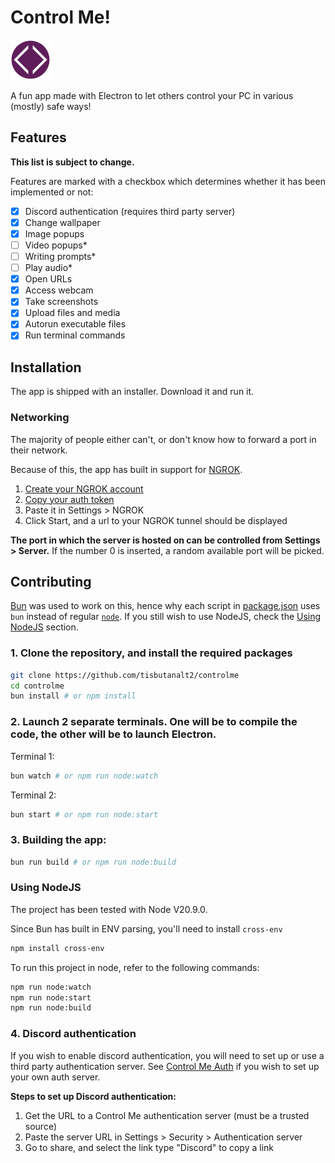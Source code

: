 # Control Me!
<img src="./assets/icon.png" width="64" height="64">

A fun app made with Electron to let others control your PC in various (mostly) safe ways!

## Features
**This list is subject to change.**

Features are marked with a checkbox which determines whether it has been implemented or not:

- [x] Discord authentication (requires third party server)
- [x] Change wallpaper
- [x] Image popups
- [ ] Video popups*
- [ ] Writing prompts*
- [ ] Play audio*
- [x] Open URLs
- [x] Access webcam
- [x] Take screenshots
- [x] Upload files and media
- [x] Autorun executable files
- [x] Run terminal commands 

## Installation
The app is shipped with an installer. Download it and run it.

### Networking
The majority of people either can't, or don't know how to forward a port in their network.

Because of this, the app has built in support for [NGROK](https://ngrok.com).

1. [Create your NGROK account](https://dashboard.ngrok.com/signup)
2. [Copy your auth token](https://dashboard.ngrok.com/get-started/your-authtoken)
3. Paste it in Settings > NGROK
4. Click Start, and a url to your NGROK tunnel should be displayed

**The port in which the server is hosted on can be controlled from Settings > Server.** If the number 0 is inserted, a random available port will be picked.

## Contributing
[Bun](https://bun.sh) was used to work on this, hence why each script in [package.json](./package.json) uses `bun` instead of regular [`node`](https://nodejs.org).
If you still wish to use NodeJS, check the [Using NodeJS](#using-nodejs) section.

### 1. Clone the repository, and install the required packages
```sh
git clone https://github.com/tisbutanalt2/controlme
cd controlme
bun install # or npm install
```

### 2. Launch 2 separate terminals. One will be to compile the code, the other will be to launch Electron.
Terminal 1:
```sh
bun watch # or npm run node:watch
```

Terminal 2:
```sh
bun start # or npm run node:start
```

### 3. Building the app:
```sh
bun run build # or npm run node:build
```

### Using NodeJS
The project has been tested with Node V20.9.0.

Since Bun has built in ENV parsing, you'll need to install `cross-env`
```sh
npm install cross-env
```

To run this project in node, refer to the following commands:
```sh
npm run node:watch
npm run node:start
npm run node:build
```

### 4. Discord authentication
If you wish to enable discord authentication, you will need to set up or use a third party authentication server.
See [Control Me Auth](https://github.com/tisbutanalt2/controlme-auth) if you wish to set up your own auth server.

**Steps to set up Discord authentication:**
1. Get the URL to a Control Me authentication server (must be a trusted source)
2. Paste the server URL in Settings > Security > Authentication server
3. Go to share, and select the link type "Discord" to copy a link